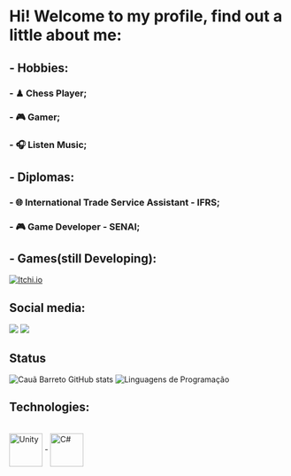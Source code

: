# Hi! Welcome to my profile, find out a little about me:

##    - Hobbies:
###   - ♟ Chess Player;
###   - 🎮 Gamer;
###   - 🎧 Listen Music;

##    - Diplomas:
###   - 🌐 International Trade Service Assistant - IFRS;
###   - 🎮 Game Developer - SENAI;

      
##   - Games(still Developing):
[![Itchi.io](https://img.shields.io/badge/Itch.io-FA5C5C?style=for-the-badge&logo=itchdotio&logoColor=white)](https://tokjiim.itch.io/)



## Social media: 
<div> 
  <a href="https://www.instagram.com/borned_caua/" target="_blank"><img src="https://img.shields.io/badge/-Instagram-%23E4405F?style=for-the-badge&logo=instagram&logoColor=white" target="_blank"></a>
  <a href = "mailto:cauabarrreto@gmail.com"><img src="https://img.shields.io/badge/-Gmail-%23333?style=for-the-badge&logo=gmail&logoColor=white" target="_blank"></a>
 
  
  
</div>

## Status
![Cauã Barreto GitHub stats](https://github-readme-stats.vercel.app/api?username=Tokjiim&show_icons=true&theme=Gradient)
![Linguagens de Programação](https://github-readme-stats.vercel.app/api/top-langs/?username=Tokjiim&layout=compact&hide_title=true&theme=radical)

## Technologies:
<div style="display: inline_block"><br/>
   <img align="center" alt="Unity" heigth = 60 width = 60 src=  "https://cdn.jsdelivr.net/gh/devicons/devicon/icons/unity/unity-original.svg" />
-
  <img align="center" alt="C#" heigth = 60 width = 60 src= "https://cdn.jsdelivr.net/gh/devicons/devicon/icons/csharp/csharp-original.svg" />
  
</div>
                                     
                                                                                                                                                             
